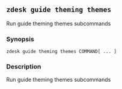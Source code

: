 ## `zdesk guide theming themes`

Run guide theming themes subcommands

### Synopsis

    zdesk guide theming themes COMMAND[ ... ]

### Description

Run guide theming themes subcommands

